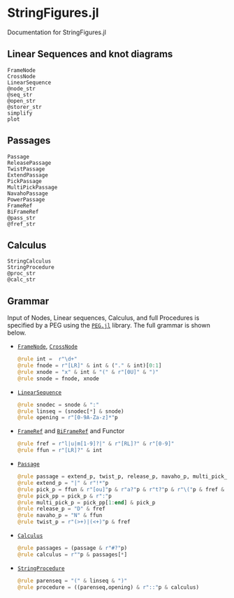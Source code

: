 # StringFigures.jl

Documentation for StringFigures.jl

## Linear Sequences and knot diagrams

```@docs
FrameNode
CrossNode
LinearSequence
@node_str
@seq_str
@open_str
@storer_str
simplify
plot
```

## Passages

```@docs
Passage
ReleasePassage
TwistPassage
ExtendPassage
PickPassage
MultiPickPassage
NavahoPassage
PowerPassage
FrameRef
BiFrameRef
@pass_str
@fref_str
```

## Calculus

```@docs
StringCalculus
StringProcedure
@proc_str
@calc_str
```

## Grammar

Input of Nodes, Linear sequences, Calculus, and full Procedures is specified by a PEG using the [`PEG.jl`](https://github.com/wdebeaum/PEG.jl) library. The full grammar is shown below.

* [`FrameNode`](@ref), [`CrossNode`](@ref)

  ```julia
  @rule int =  r"\d+"
  @rule fnode = r"[LR]" & int & ("." & int)[0:1]
  @rule xnode = "x" & int & "(" & r"[0U]" & ")"
  @rule snode = fnode, xnode
  ```

* [`LinearSequence`](@ref)

  ```julia
  @rule snodec = snode & ":"
  @rule linseq = (snodec[*] & snode)
  @rule opening = r"[0-9A-Za-z]*"p
  ```

* [`FrameRef`](@ref) and [`BiFrameRef`](@ref) and Functor

  ```julia
  @rule fref = r"l|u|m[1-9]?|" & r"[RL]?" & r"[0-9]"
  @rule ffun = r"[LR]?" & int
  ```

* [`Passage`](@ref)

  ```julia
  @rule passage = extend_p, twist_p, release_p, navaho_p, multi_pick_p, pick_p
  @rule extend_p = "|" & r"!*"p
  @rule pick_p = ffun & r"[ou]"p & r"a?"p & r"t?"p & r"\("p & fref & r"[fn]"p & ")"
  @rule pick_pp = pick_p & r":"p
  @rule multi_pick_p = pick_pp[1:end] & pick_p
  @rule release_p = "D" & fref
  @rule navaho_p = "N" & ffun
  @rule twist_p = r"(>+)|(<+)"p & fref
  ```

* [`Calculus`](@ref)

  ```julia
  @rule passages = (passage & r"#?"p)
  @rule calculus = r""p & passages[*]
  ```
  
* [`StringProcedure`](@ref)

  ```julia
  @rule parenseq = "(" & linseq & ")"
  @rule procedure = ((parenseq,opening) & r"::"p & calculus)
  ```
